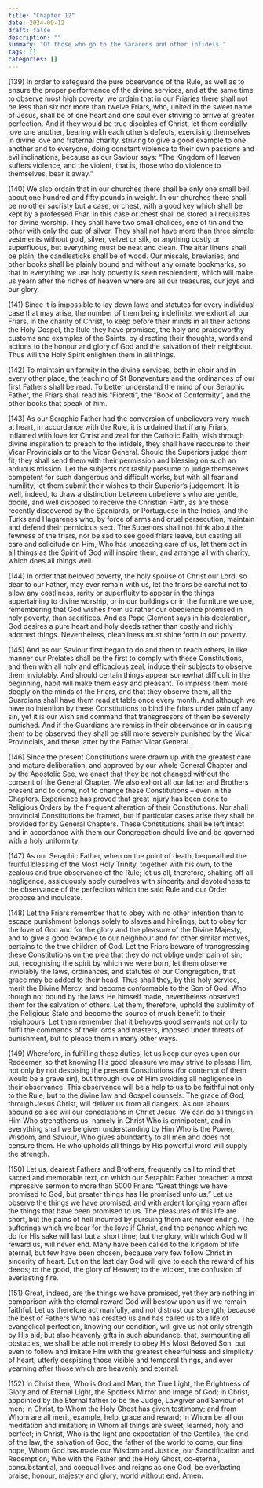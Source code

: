 ```yaml
---
title: "Chapter 12"
date: 2024-09-12
draft: false
description: ""
summary: "Of those who go to the Saracens and other infidels."
tags: []
categories: []
---
```


(139) In order to safeguard the pure observance of the Rule, as well as to ensure the proper performance of the divine services, and at the same time to observe most high poverty, we ordain that in our Friaries there shall not be less than six nor more than twelve Friars, who, united in the sweet name of Jesus, shall be of one heart and one soul ever striving to arrive at greater perfection. And if they would be true disciples of Christ, let them cordially love one another, bearing with each other’s defects, exercising themselves in divine love and fraternal charity, striving to give a good example to one another and to everyone, doing constant violence to their own passions and evil inclinations, because as our Saviour says: “The Kingdom of Heaven suffers violence, and the violent, that is, those who do violence to themselves, bear it away.”

(140) We also ordain that in our churches there shall be only one small bell, about one hundred and fifty pounds in weight. In our churches there shall be no other sacristy but a case, or chest, with a good key which shall be kept by a professed Friar. In this case or chest shall be stored all requisites for divine worship. They shall have two small chalices, one of tin and the other with only the cup of silver. They shall not have more than three simple vestments without gold, silver, velvet or silk, or anything costly or superfluous, but everything must be neat and clean. The altar linens shall be plain; the candlesticks shall be of wood. Our missals, breviaries, and other books shall be plainly bound and without any ornate bookmarks, so that in everything we use holy poverty is seen resplendent, which will make us yearn after the riches of heaven where are all our treasures, our joys and our glory.

(141) Since it is impossible to lay down laws and statutes for every individual case that may arise, the number of them being indefinite, we exhort all our Friars, in the charity of Christ, to keep before their minds in all their actions the Holy Gospel, the Rule they have promised, the holy and praiseworthy customs and examples of the Saints, by directing their thoughts, words and actions to the honour and glory of God and the salvation of their neighbour. Thus will the Holy Spirit enlighten them in all things.

(142) To maintain uniformity in the divine services, both in choir and in every other place, the teaching of St Bonaventure and the ordinances of our first Fathers shall be read. To better understand the mind of our Seraphic Father, the Friars shall read his “Fioretti“, the “Book of Conformity”, and the other books that speak of him.

(143) As our Seraphic Father had the conversion of unbelievers very much at heart, in accordance with the Rule, it is ordained that if any Friars, inflamed with love for Christ and zeal for the Catholic Faith, wish through divine inspiration to preach to the infidels, they shall have recourse to their Vicar Provincials or to the Vicar General. Should the Superiors judge them fit, they shall send them with their permission and blessing on such an arduous mission. Let the subjects not rashly presume to judge themselves competent for such dangerous and difficult works, but with all fear and humility, let them submit their wishes to their Superior’s judgement. It is well, indeed, to draw a distinction between unbelievers who are gentle, docile, and well disposed to receive the Christian Faith, as are those recently discovered by the Spaniards, or Portuguese in the Indies, and the Turks and Hagarenes who, by force of arms and cruel persecution, maintain and defend their pernicious sect. The Superiors shall not think about the fewness of the friars, nor be sad to see good friars leave, but casting all care and solicitude on Him, Who has unceasing care of us, let them act in all things as the Spirit of God will inspire them, and arrange all with charity, which does all things well.

(144) In order that beloved poverty, the holy spouse of Christ our Lord, so dear to our Father, may ever remain with us, let the friars be careful not to allow any costliness, rarity or superfluity to appear in the things appertaining to divine worship, or in our buildings or in the furniture we use, remembering that God wishes from us rather our obedience promised in holy poverty, than sacrifices. And as Pope Clement says in his declaration, God desires a pure heart and holy deeds rather than costly and richly adorned things. Nevertheless, cleanliness must shine forth in our poverty.

(145) And as our Saviour first began to do and then to teach others, in like manner our Prelates shall be the first to comply with these Constitutions, and then with all holy and efficacious zeal, induce their subjects to observe them inviolably. And should certain things appear somewhat difficult in the beginning, habit will make them easy and pleasant. To impress them more deeply on the minds of the Friars, and that they observe them, all the Guardians shall have them read at table once every month. And although we have no intention by these Constitutions to bind the friars under pain of any sin, yet it is our wish and command that transgressors of them be severely punished. And if the Guardians are remiss in their observance or in causing them to be observed they shall be still more severely punished by the Vicar Provincials, and these latter by the Father Vicar General.

(146) Since the present Constitutions were drawn up with the greatest care and mature deliberation, and approved by our whole General Chapter and by the Apostolic See, we enact that they be not changed without the consent of the General Chapter. We also exhort all our father and Brothers present and to come, not to change these Constitutions – even in the Chapters. Experience has proved that great injury has been done to Religious Orders by the frequent alteration of their Constitutions. Nor shall provincial Constitutions be framed, but if particular cases arise they shall be provided for by General Chapters. These Constitutions shall be left intact and in accordance with them our Congregation should live and be governed with a holy uniformity.

(147) As our Seraphic Father, when on the point of death, bequeathed the fruitful blessing of the Most Holy Trinity, together with his own, to the zealous and true observance of the Rule; let us all, therefore, shaking off all negligence, assiduously apply ourselves with sincerity and devotedness to the observance of the perfection which the said Rule and our Order propose and inculcate.

(148) Let the Friars remember that to obey with no other intention than to escape punishment belongs solely to slaves and hirelings, but to obey for the love of God and for the glory and the pleasure of the Divine Majesty, and to give a good example to our neighbour and for other similar motives, pertains to the true children of God. Let the Friars beware of transgressing these Constitutions on the plea that they do not oblige under pain of sin; but, recognising the spirit by which we were born, let them observe inviolably the laws, ordinances, and statutes of our Congregation, that grace may be added to their head. Thus shall they, by this holy service, merit the Divine Mercy, and become conformable to the Son of God, Who though not bound by the laws He himself made, nevertheless observed them for the salvation of others. Let them, therefore, uphold the sublimity of the Religious State and become the source of much benefit to their neighbours. Let them remember that it behoves good servants not only to fulfil the commands of their lords and masters, imposed under threats of punishment, but to please them in many other ways.

(149) Wherefore, in fulfilling these duties, let us keep our eyes upon our Redeemer, so that knowing His good pleasure we may strive to please Him, not only by not despising the present Constitutions (for contempt of them would be a grave sin), but through love of Him avoiding all negligence in their observance. This observance will be a help to us to be faithful not only to the Rule, but to the divine law and Gospel counsels. The grace of God, through Jesus Christ, will deliver us from all dangers. As our labours abound so also will our consolations in Christ Jesus. We can do all things in Him Who strengthens us, namely in Christ Who is omnipotent, and in everything shall we be given understanding by Him Who is the Power, Wisdom, and Saviour, Who gives abundantly to all men and does not censure them. He who upholds all things by His powerful word will supply the strength.

(150) Let us, dearest Fathers and Brothers, frequently call to mind that sacred and memorable text, on which our Seraphic Father preached a most impressive sermon to more than 5000 Friars: “Great things we have promised to God, but greater things has He promised unto us.” Let us observe the things we have promised, and with ardent longing yearn after the things that have been promised to us. The pleasures of this life are short, but the pains of hell incurred by pursuing them are never ending. The sufferings which we bear for the love if Christ, and the penance which we do for His sake will last but a short time; but the glory, with which God will reward us, will never end. Many have been called to the kingdom of life eternal, but few have been chosen, because very few follow Christ in sincerity of heart. But on the last day God will give to each the reward of his deeds; to the good, the glory of Heaven; to the wicked, the confusion of everlasting fire.

(151) Great, indeed, are the things we have promised, yet they are nothing in comparison with the eternal reward God will bestow upon us if we remain faithful. Let us therefore act manfully, and not distrust our strength, because the best of Fathers Who has created us and has called us to a life of evangelical perfection, knowing our condition, will give us not only strength by His aid, but also heavenly gifts in such abundance, that, surmounting all obstacles, we shall be able not merely to obey His Most Beloved Son, but even to follow and imitate Him with the greatest cheerfulness and simplicity of heart; utterly despising those visible and temporal things, and ever yearning after those which are heavenly and eternal.

(152) In Christ then, Who is God and Man, the True Light, the Brightness of Glory and of Eternal Light, the Spotless Mirror and Image of God; in Christ, appointed by the Eternal father to be the Judge, Lawgiver and Saviour of men; in Christ, to Whom the Holy Ghost has given testimony; and from Whom are all merit, example, help, grace and reward; In Whom be all our meditation and imitation; in Whom all things are sweet, learned, holy and perfect; in Christ, Who is the light and expectation of the Gentiles, the end of the law, the salvation of God, the father of the world to come, our final hope, Whom God has made our Wisdom and Justice, our Sanctification and Redemption, Who with the Father and the Holy Ghost, co-eternal, consubstantial, and coequal lives and reigns as one God, be everlasting praise, honour, majesty and glory, world without end. Amen.
